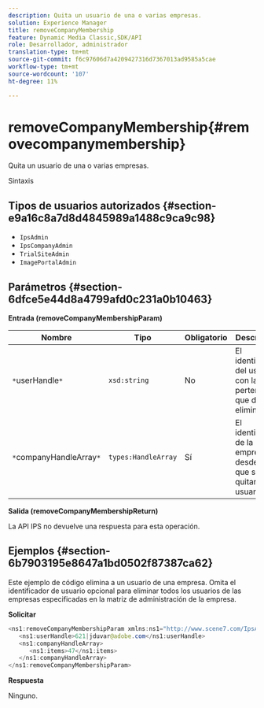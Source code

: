 ```yaml
---
description: Quita un usuario de una o varias empresas.
solution: Experience Manager
title: removeCompanyMembership
feature: Dynamic Media Classic,SDK/API
role: Desarrollador, administrador
translation-type: tm+mt
source-git-commit: f6c97606d7a4209427316d7367013ad9585a5cae
workflow-type: tm+mt
source-wordcount: '107'
ht-degree: 11%

---
```



# removeCompanyMembership{#removecompanymembership}

Quita un usuario de una o varias empresas.

Sintaxis

## Tipos de usuarios autorizados {#section-e9a16c8a7d8d4845989a1488c9ca9c98}

* `IpsAdmin`
* `IpsCompanyAdmin`
* `TrialSiteAdmin`
* `ImagePortalAdmin`

## Parámetros {#section-6dfce5e44d8a4799afd0c231a0b10463}

**Entrada (removeCompanyMembershipParam)**

| Nombre | Tipo | Obligatorio | Descripción |
|---|---|---|---|
| `*`userHandle`*` | `xsd:string` | No | El identificador del usuario con la pertenencia que desea eliminar. |
| `*`companyHandleArray`*` | `types:HandleArray` | Sí | El identificador de la empresa desde la que se va a quitar el usuario. |

**Salida (removeCompanyMembershipReturn)**

La API IPS no devuelve una respuesta para esta operación.

## Ejemplos {#section-6b7903195e8647a1bd0502f87387ca62}

Este ejemplo de código elimina a un usuario de una empresa. Omita el identificador de usuario opcional para eliminar todos los usuarios de las empresas especificadas en la matriz de administración de la empresa.

**Solicitar**

```java
<ns1:removeCompanyMembershipParam xmlns:ns1="http://www.scene7.com/IpsApi/xsd">
   <ns1:userHandle>621|jduvar@adobe.com</ns1:userHandle>
   <ns1:companyHandleArray>
      <ns1:items>47</ns1:items>
   </ns1:companyHandleArray>
</ns1:removeCompanyMembershipParam>
```

**Respuesta**

Ninguno.
